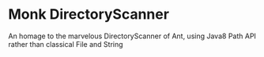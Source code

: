 # Monk DirectoryScanner
An homage to the marvelous DirectoryScanner of Ant, using Java8 Path API rather than classical File and String
